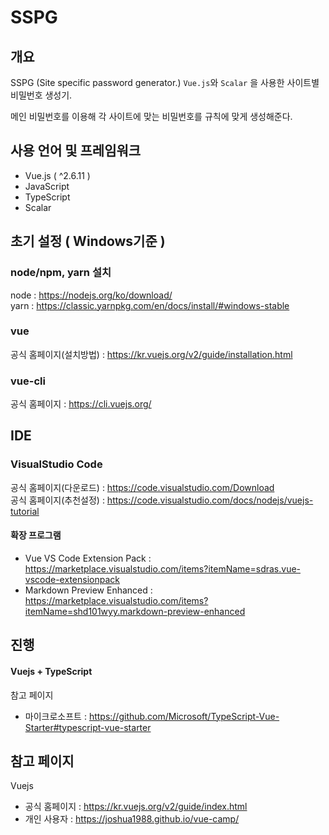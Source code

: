# SSPG
## 개요 ##
SSPG (Site specific password generator.)
<code>Vue.js</code>와 <code>Scalar</code> 을 사용한 사이트별 비밀번호 생성기.

메인 비밀번호를 이용해 각 사이트에 맞는 비밀번호를 규칙에 맞게 생성해준다.


## 사용 언어 및 프레임워크 ##
- Vue.js ( ^2.6.11 )
- JavaScript
- TypeScript
- Scalar

## 초기 설정 ( Windows기준 )
### node/npm, yarn 설치
node : https://nodejs.org/ko/download/ </br>
yarn : https://classic.yarnpkg.com/en/docs/install/#windows-stable
### vue
공식 홈페이지(설치방법) : https://kr.vuejs.org/v2/guide/installation.html
### vue-cli
공식 홈페이지 : https://cli.vuejs.org/
## IDE
### VisualStudio Code
공식 홈페이지(다운로드) : https://code.visualstudio.com/Download </br>
공식 홈페이지(추천설정) : https://code.visualstudio.com/docs/nodejs/vuejs-tutorial </br>
#### 확장 프로그램
 * Vue VS Code Extension Pack : https://marketplace.visualstudio.com/items?itemName=sdras.vue-vscode-extensionpack
 * Markdown Preview Enhanced : https://marketplace.visualstudio.com/items?itemName=shd101wyy.markdown-preview-enhanced

## 진행
#### Vuejs + TypeScript
참고 페이지
 * 마이크로소프트 : https://github.com/Microsoft/TypeScript-Vue-Starter#typescript-vue-starter

## 참고 페이지
Vuejs
 * 공식 홈페이지 : https://kr.vuejs.org/v2/guide/index.html
 * 개인 사용자 : https://joshua1988.github.io/vue-camp/
